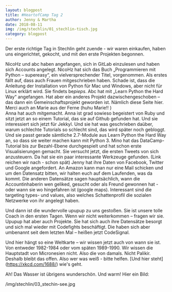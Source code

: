 ```yaml
---
layout: blogpost
title: #HeartofCamp Tag 2
author: Jenny & Martha
date: 2018-08-11
img: /img/stechlin/01_stechlin-tisch.jpg
category: blogpost
---
```



Der erste richtige Tag in Stechlin geht zuende  -  wir waren einkaufen, haben uns eingerichtet, gekocht, und mit den erste Projekten begonnen. 

NicoHz und abc haben angefangen, sich in GitLab einzulesen und haben sich Accounts angelegt. NicoHz hat sich das Buch „Programmieren mit Python – supereasy“, ein vielversprechender Titel, vorgenommen. Als erstes fällt auf, dass auch Frauen mitgeschrieben haben. Schade ist, dass die Anleitung der Installation von Python für Mac und Windows, aber nicht für Linux erklärt wird. Sie findets be*pieps*.
Abc hat mit „Learn Python the Hard Way“ angefangen. Hat aber ein anderes Projekt dazwischengeschoben – das dann ein Gemeinschaftsprojekt geworden ist. Nämlich diese Seite hier. Merci auch an Marie aus der Ferne (huhu Marie!! )  
Anna hat auch mitgemacht. Anna ist grad sowieso begeistert von Ruby und sitzt jetzt an so einem Tutorial, das sie auf Github gefunden hat. Und sie interessiert sich jetzt für Jekkyl. Und sie hat was geschrieben daüber, warum schlechte Tutorials so schlecht sind, das wird später noch gebloggt. Und sie passt gerade sämtliche 2.7-Module aus Learn Python the Hard Way an, so dass sie weiter machen kann mit Python 3.
Mino hat das DataCamp-Tutorial bis zur Bezahl-Ebene durchgespielt und hat schon erste Visualisierungen gemacht. Sie versucht jetzt, die ersten Tweets von sich anzusteuern. Da hat sie ein paar interessante Werkzeuge gefunden. (Link reichen wir nach - schon spät)
Jenny hat ihre Daten von Facebook, Twitter und Google angefordert. An Amazon kann man nur eine Mail schicken und um den Datensatz bitten, wir halten euch auf dem Laufenden, was da kommt. Die anderen Datensätze sagen hauptsächlich, wann die Accountinhaberin wen geliked, gesucht oder als Freund gewonnen hat - oder wann sie wo hingefahren ist (google maps). Interessant sind die targeting types- und values, also welches Schattenprofil die sozialen Netzwerke von ihr angelegt haben.  

Und dann ist die wundervolle upupup zu uns gestoßen. Sie ist unsere tolle Coach in den ersten Tagen. Wenn wir nicht weiterkommen – fragen wir sie. Upupup hat aber auch Projekte. Sie hat sich auch ihre Datensätze besorgt und sich mal wieder mit Codefights beschäftigt. Die haben sich aber umbenannt seit dem letzten Mal – heißen jetzt CodeSignal. 

Und hier hängt so eine Weltkarte – wir wissen jetzt auch von wann sie ist. Von entweder 1982-1984 oder vom späten 1989-1990. Wir wissen die Hauptstadt von Micronesien nicht. Also die von damals. Nicht Palikir. Deshalb bleibt das offen. Also wer was weiß  - bitte helfen. [Und hier steht] (https://xkcd.com/1688/) wie's geht. 

Ah! Das Wasser ist übrigens wunderschön. Und warm! Hier ein Bild: 

/img/stechlin/03_stechin-see.jpg
